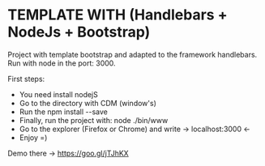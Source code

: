 # TEMPLATE WITH (Handlebars + NodeJs + Bootstrap)
Project with template bootstrap and adapted to the framework handlebars. Run with node in the port: 3000.

First steps:
- You need install nodejS 
- Go to the directory with CDM (window's)
- Run the npm install --save
- Finally, run the project with: node ./bin/www
- Go to the explorer  (Firefox or Chrome) and write -> localhost:3000 <-
- Enjoy =)

Demo there ->  https://goo.gl/jTJhKX
